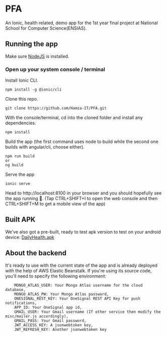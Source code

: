 # PFA
An Ionic, health related, demo app for the 1st year final project at National School for Computer Science(ENSIAS).
## Running the app
Make sure [NodeJS](https://nodejs.org/en/) is installed.
### Open up your system console / terminal
Install Ionic CLI.
```
npm install -g @ionic/cli
```
Clone this repo.
```
git clone https://github.com/Hamza-IT/PFA.git
```
With the console/terminal, cd into the cloned folder and install any dependencies.
```
npm install
```
Build the app (the first command uses node to build while the second one builds with angular/cli, choose either).
```
npm run build
or
ng build
```
Serve the app
```
ionic serve
```
Head to http://localhost:8100 in your browser and you should hopefully see the app running :clap:.
(Tap CTRL+SHIFT+I to open the web console and then CTRL+SHIFT+M to get a mobile view of the app)
## Built APK
We've also got a pre-built, ready to test apk version to test on your android device: [DailyHealth.apk](http://www.mediafire.com/file/8irxceksnqqmthy/app-debug.apk/file)
## About the backend
It's ready to use with the current state of the app and is already deployed with the help of AWS Elastic Beanstalk. If you're using its source code, you'll need to specify the following environment:
```
    MONGO_ATLAS_USER: Your Mongo Atlas username for the cloud database,
    MONGO_ATLAS_PW: Your Mongo Atlas password,
    ONESIGNAL_REST_KEY: Your OneSignal REST API Key for push notifications,
    APP_ID: Your OneSignal app id,
    GMAIL_USER: Your Gmail username (If other service then modify the misc/mailer.js accordingly),
    GMAIL_PASS: Your Gmail password,
    JWT_ACCESS_KEY: A jsonwebtoken key,
    JWT_REFRESH_KEY: Another jsonwebtoken key
```

